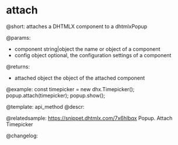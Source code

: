attach
=============

@short: attaches a DHTMLX component to a dhtmlxPopup


@params:
- component 	string|object		the name or object of a component
- config		object	    		optional, the configuration settings of a component

@returns:
- attached			object			the object of the attached component


@example:
const timepicker = new dhx.Timepicker();
popup.attach(timepicker);
popup.show();


@template: api_method
@descr:


@relatedsample: https://snippet.dhtmlx.com/7x6hlbqx	Popup. Attach Timepicker


@changelog:



